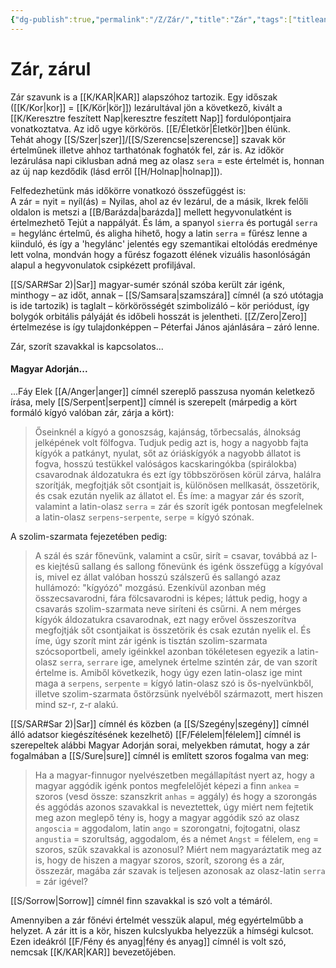 ```yaml
---
{"dg-publish":true,"permalink":"/Z/Zár/","title":"Zár","tags":["titleandheadingonedontmatch"],"created":"2023-11-19T03:41","updated":"2025-05-23T19:17"}
---
```



# Zár, zárul

Zár szavunk is a [[K/KAR\|KAR]] alapszóhoz tartozik. Egy időszak ([[K/Kor\|kor]] = [[K/Kör\|kör]]) lezárultával jön a következő, kivált a [[K/Keresztre feszített Nap\|keresztre feszített Nap]] fordulópontjaira vonatkoztatva. Az idő ugye körkörös. [[E/Életkör\|Életkör]]ben élünk.  
Tehát ahogy [[S/Szer\|szer]]/[[S/Szerencse\|szerencse]] szavak kör értelműnek illetve ahhoz tarthatónak foghatók fel, zár is. Az időkör lezárulása napi ciklusban adná meg az olasz `sera` = este értelmét is, honnan az új nap kezdődik (lásd erről [[H/Holnap\|holnap]]).  

Felfedezhetünk más időkörre vonatkozó összefüggést is:  
A zár = nyit = nyíl(ás) = Nyilas, ahol az év lezárul, de a másik, Ikrek felőli oldalon is metszi a [[B/Barázda\|barázda]] mellett hegyvonulatként is értelmezhető Tejút a nappályát. És lám, a spanyol `sierra` és portugál `serra` = hegylánc értelmű, és aligha hihető, hogy a latin `serra` = fűrész lenne a kiinduló, és így a 'hegylánc' jelentés egy szemantikai eltolódás eredménye lett volna, mondván hogy a fűrész fogazott élének vizuális hasonlóságán alapul a hegyvonulatok csipkézett profiljával.  
  

[[S/SAR#Sar 2)\|Sar]] magyar-sumér szónál szóba került zár igénk, minthogy – az időt, annak – [[S/Samsara\|szamszára]] címnél (a szó utótagja is ide tartozik) is taglalt – körkörösségét szimbolizáló – kör periódust, így bolygók orbitális pályáját és időbeli hosszát is jelentheti. [[Z/Zero\|Zero]] értelmezése is így tulajdonképpen – Péterfai János ajánlására – záró lenne.  

Zár, szorít szavakkal is kapcsolatos...

#### Magyar Adorján...

...Fáy Elek [[A/Anger\|anger]] címnél szereplő passzusa nyomán keletkező írása, mely [[S/Serpent\|serpent]] címnél is szerepelt (márpedig a kört formáló kígyó valóban zár, zárja a kört):  
> Őseinknél a kígyó a gonoszság, kajánság, tőrbecsalás, álnokság jelképének volt fölfogva. Tudjuk pedig azt is, hogy a nagyobb fajta kígyók a patkányt, nyulat, sőt az óriáskígyók a nagyobb állatot is fogva, hosszú testükkel valóságos kacskaringókba (spirálokba) csavarodnak áldozatukra és ezt így többszörösen körül zárva, halálra szorítják, megfojtják sőt csontjait is, különösen mellkasát, összetörik, és csak ezután nyelik az állatot el. És íme: a magyar zár és szorít, valamint a latin-olasz `serra` = zár és szorít igék pontosan megfelelnek a latin-olasz `serpens`-`serpente`, `serpe` = kígyó szónak.  

A szolim-szarmata fejezetében pedig:  
> A szál és szár főnevünk, valamint a csűr, sirít = csavar, továbbá az l-es kiejtésű sallang és sallong főnevünk és igénk összefügg a kígyóval is, mivel ez állat valóban hosszú szálszerű és sallangó azaz hullámozó: "kígyózó" mozgású. Ezenkívül azonban még összecsavarodni, fára fölcsavarodni is képes; láttuk pedig, hogy a csavarás szolim-szarmata neve siríteni és csűrni. A nem mérges kígyók áldozatukra csavarodnak, ezt nagy erővel összeszorítva megfojtják sőt csontjaikat is összetörik és csak ezután nyelik el. És íme, úgy szorít mint zár igénk is tisztán szolim-szarmata szócsoportbeli, amely igéinkkel azonban tökéletesen egyezik a latin-olasz `serra`, `serrare` ige, amelynek értelme szintén zár, de van szorít értelme is. Amiből következik, hogy úgy ezen latin-olasz ige mint maga a `serpens`, `serpente` = kígyó latin-olasz szó is ős-nyelvünkből, illetve szolim-szarmata őstörzsünk nyelvéből származott, mert hiszen mind sz-r, z-r alakú.  

[[S/SAR#Sar 2)\|Sar]] címnél és közben (a [[S/Szegény\|szegény]] címnél álló adatsor kiegészítésének kezelhető) [[F/Félelem\|félelem]] címnél is szerepeltek alábbi Magyar Adorján sorai, melyekben rámutat, hogy a zár fogalmában a [[S/Sure\|sure]] címnél is említett szoros fogalma van meg:  
> Ha a magyar-finnugor nyelvészetben megállapítást nyert az, hogy a magyar aggódik igénk pontos megfelelőjét képezi a finn `ankea` = szoros (vesd össze: szanszkrit `anhas` = aggály) és hogy a szorongás és aggódás azonos szavakkal is neveztettek, úgy miért nem fejtetik meg azon meglepő tény is, hogy a magyar aggódik szó az olasz `angoscia` = aggodalom, latin `ango` = szorongatni, fojtogatni, olasz `angustia` = szorultság, aggodalom, és a német `Angst` = félelem, `eng` = szoros, szűk szavakkal is azonosul? Miért nem magyaráztatik meg az is, hogy de hiszen a magyar szoros, szorít, szorong és a zár, összezár, magába zár szavak is teljesen azonosak az olasz-latin `serra` = zár igével?  

[[S/Sorrow\|Sorrow]] címnél finn szavakkal is szó volt a témáról.  

Amennyiben a zár főnévi értelmét vesszük alapul, még egyértelműbb a helyzet. A zár itt is a kör, hiszen kulcslyukba helyezzük a hímségi kulcsot. Ezen ideákról [[F/Fény és anyag\|fény és anyag]] címnél is volt szó, nemcsak [[K/KAR\|KAR]] bevezetőjében.  